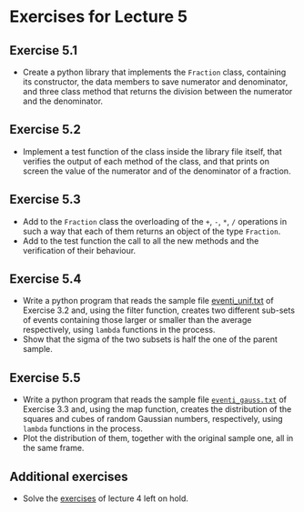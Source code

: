# Exercises for Lecture 5

## Exercise 5.1

  * Create a python library that implements the ```Fraction``` class,
    containing its constructor, the data members to save numerator and denominator,
    and three class method that returns 
    the division between the numerator and the denominator.

## Exercise 5.2

  * Implement a test function of the class inside the library file itself,
    that verifies the output of each method of the class,
    and that prints on screen the value of the numerator and of the denominator of a fraction.

## Exercise 5.3

  * Add to the ```Fraction``` class the overloading of the `+`, `-`, `*`, `/` operations
    in such a way that each of them returns an object of the type ```Fraction```.
  * Add to the test function the call to all the new methods
    and the verification of their behaviour.

## Exercise 5.4

  <!-- * Write a python program that reads the sample file [eventi_unif.txt](https://github.com/UnimibFisicaLaboratori/UnimibFisicaLabStatPython/blob/main/book/lectures/Lecture_03/exercises/eventi_unif.txt) -->
  * Write a python program that reads the sample file [eventi_unif.txt](https://www.dropbox.com/scl/fi/8rz9hz2tejwu7y4kodlbt/eventi_unif.txt?rlkey=dr9r210zqsq1lz826ixgfa578&dl=0)
    of Exercise 3.2 and, using the filter function, 
    creates two different sub-sets of events
    containing those larger or smaller than the average respectively,
    using `lambda` functions in the process.
  * Show that the sigma of the two subsets is half the one of the parent sample.    

## Exercise 5.5

  <!-- * Write a python program that reads the sample file [```eventi_gauss.txt```](https://github.com/UnimibFisicaLaboratori/UnimibFisicaLabStatPython/blob/main/book/lectures/Lecture_03/exercises/eventi_gauss.txt): -->
  * Write a python program that reads the sample file [```eventi_gauss.txt```](https://www.dropbox.com/scl/fi/4s8jdz7dtpwd1e6ziggn1/eventi_gauss.txt?rlkey=culpwqinlrah75eoy6wk4gpmq&dl=0)
    of Exercise 3.3 and, using the map function, 
    creates the distribution of the squares and cubes of random Gaussian numbers, respectively,
    using `lambda` functions in the process.
  * Plot the distribution of them, together with the original sample one, all in the same frame.

## Additional exercises

  * Solve the [exercises](../Lecture_04/EXERCISES.md) of lecture 4 left on hold. 

